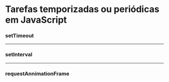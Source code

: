 # Tarefas temporizadas ou periódicas em JavaScript

###  setTimeout





___

### setInterval







___

### requestAnnimationFrame





